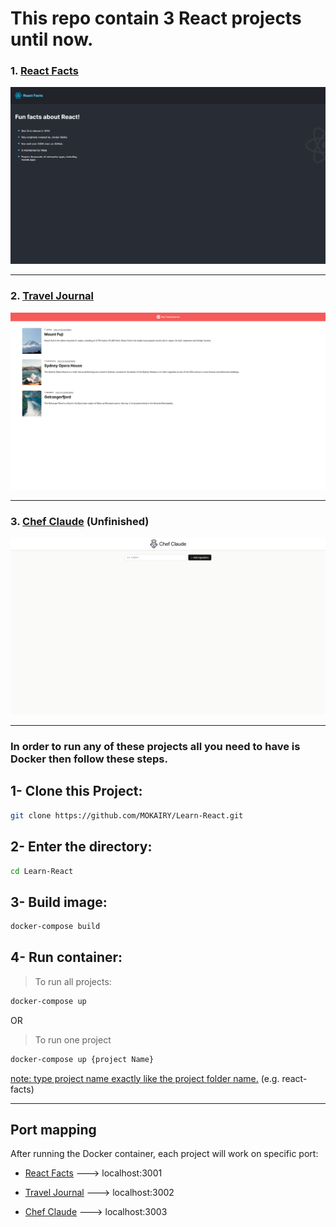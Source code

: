 # This repo contain 3 React projects until now.

### 1. [React Facts](./react-facts/)

![React Facts Website](./images/ReactFacts.png)

---

### 2. [Travel Journal](./travel-journal/)

![Travel Journal Website](./images/TravelJournal.png)

---

### 3. [Chef Claude](./chef-claude/) (Unfinished)

![Chef Claude Website](./images/ChefClaude.png)

---

### In order to run any of these projects all you need to have is Docker then follow these steps.

## 1- Clone this Project:

```bash
git clone https://github.com/MOKAIRY/Learn-React.git
```

## 2- Enter the directory:

```bash
cd Learn-React
```

## 3- Build image:

```bash
docker-compose build
```

## 4- Run container:

> To run all projects:

```bash
docker-compose up
```

OR

> To run one project

```bash
docker-compose up {project Name}
```

<u>note: type project name exactly like the project folder name.</u> (e.g. react-facts)

---

## Port mapping

After running the Docker container, each project will work on specific port:

- [React Facts](localhost:3001) ---> localhost:3001

- [Travel Journal](localhost:3002) ---> localhost:3002

- [Chef Claude](localhost:3003) ---> localhost:3003
